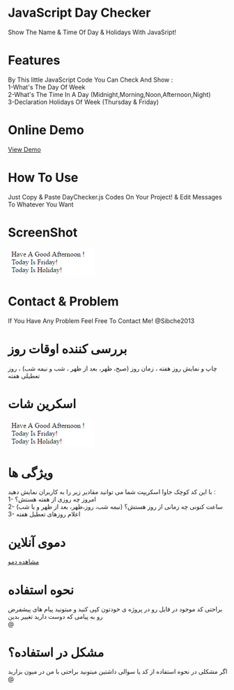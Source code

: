 # JavaScript Day Checker
Show The Name &amp; Time Of Day &amp; Holidays With JavaSript!<br>

# Features
By This little JavaScript Code You Can Check And Show :<br>
1-What's The Day Of Week<br>
2-What's The Time In A Day (Midnight,Morning,Noon,Afternoon,Night)<br>
3-Declaration Holidays Of Week (Thursday & Friday)<br>

# Online Demo
  <a href="//demo.aminarjmand.com/coding/javascript/01/DayChecker.html">View Demo</a>
  
# How To Use
Just Copy & Paste DayChecker.js Codes On Your Project! & Edit Messages To Whatever You Want<br>

# ScreenShot
<img src="https://raw.githubusercontent.com/sibche2013/DayChecker/master/DayChecker.png" alt="DayChecker">

# Contact & Problem
If You Have Any Problem Feel Free To Contact Me! @Sibche2013

# بررسی کننده اوقات روز<br>
چاپ و نمایش روز هفته ، زمان روز (صبح، ظهر، بعد از ظهر ، شب و نیمه شب) ، روز تعطیلی هفته<br>

# اسکرین شات
<img src="https://raw.githubusercontent.com/sibche2013/DayChecker/master/DayChecker.png" alt="DayChecker"><br>

# ویژگی ها
با این کد کوچک جاوا اسکریپت شما می توانید مقادیر زیر را به کاربران نمایش دهید : <br>
1- امروز چه روزی از هفته هستش؟<br>
2- ساعت کنونی چه زمانی از روز هستش؟ (نیمه شب، روز،ظهر، بعد از ظهر و یا شب)<br>
3- اعلام روزهای تعطیل هفته<br>

# دموی آنلاین
  <a href="//demo.aminarjmand.com/coding/javascript/01/DayChecker.html">مشاهده دمو</a>
  
# نحوه استفاده
براحتی کد موجود در فایل رو در پروژه ی خودتون کپی کنید و میتونید پیام های پیشفرض رو به پیامی که دوست دارید تغییر بدین<br> @

# مشکل در استفاده؟
اگر مشکلی در نحوه استفاده از کد یا سوالی داشتین میتونید براحتی با من در میون بزارید<br>@

